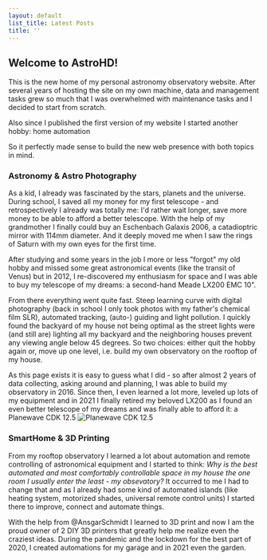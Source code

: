 ```yaml
---
layout: default
list_title: Latest Posts
title: ''
---
```

## Welcome to AstroHD!
This is the new home of my personal astronomy observatory website. After several years of hosting the site on my own machine, data and management tasks grew so much that I was overwhelmed with maintenance tasks and I decided to start from scratch.

Also since I published the first version of my website I started another hobby: home automation

So it perfectly made sense to build the new web presence with both topics in mind.

### Astronomy & Astro Photography

As a kid, I already was fascinated by the stars, planets and the universe. During school, I saved all my money for my first telescope - and retrospectively I already was totally me: I'd rather wait longer, save more money to be able to afford a better telescope. With the help of my grandmother I finally could buy an Eschenbach Galaxis 2006, a catadioptric mirror with 114mm diameter. And it deeply moved me when I saw the rings of Saturn with my own eyes for the first time.

After studying and some years in the job I more or less "forgot" my old hobby and missed some great astronomical events (like the transit of Venus) but in 2012, I re-discovered my enthusiasm for space and I was able to buy my telescope of my dreams: a second-hand Meade LX200 EMC 10".

From there everything went quite fast. Steep learning curve with digital photography (back in school I only took photos with my father's chemical film SLR), automated tracking, (auto-) guiding and light pollution. I quickly found the backyard of my house not being optimal as the street lights were (and still are) lighting all my backyard and the neighboring houses prevent any viewing angle below 45 degrees. So two choices: either quit the hobby again or, move up one level, i.e. build my own observatory on the rooftop of my house.

As this page exists it is easy to guess what I did - so after almost 2 years of data collecting, asking around and planning, I was able to build my observatory in 2016. Since then, I even learned a lot more, leveled up lots of my equipment and in 2021 I finally retired my beloved LX200 as I found an even better telescope of my dreams and was finally able to afford it: a Planewave CDK 12.5 ![Planewave CDK 12.5](https://astrohd.de/images/equipment/PlanewaveObs.jpeg)

### SmartHome & 3D Printing

From my rooftop observatory I learned a lot about automation and remote controlling of astronomical equipment and I started to think: *Why is the best automated and most comfortably controllable space in my house the one room I usually enter the least - my obsevatory?*
It occurred to me I had to change that and as I already had some kind of automated islands (like heating system, motorized shades, universal remote control units) I started there to improve, connect and automate things.

With the help from @AnsgarSchmidt I learned to 3D print and now I am the proud owner of 2 DIY 3D printers that greatly help me realize even the craziest ideas. During the pandemic and the lockdown for the best part of 2020, I created automations for my garage and in 2021 even the garden.
